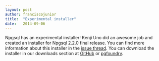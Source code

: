 ```yaml
---
layout: post
author: franciscojunior
title:  "Experimental installer"
date:   2014-09-06
---
```

Npgsql has an experimental installer! Kenji Uno did an awesome job and created an installer for Npgsql 2.2.0 final release.
You can find more information about this installer in the [issue thread](https://github.com/npgsql/Npgsql/issues/128).
You can download the installer in our downloads section at [GitHub](https://github.com/npgsql/Npgsql/releases/tag/v2.2.0)
or [pgfoundry](http://pgfoundry.org/frs/?group_id=1000140&release_id=2100).
